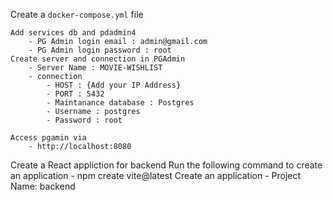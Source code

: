 Create a `docker-compose.yml` file

    Add services db and pdadmin4
        - PG Admin login email : admin@gmail.com
        - PG Admin login password : root
    Create server and connection in PGAdmin
        - Server Name : MOVIE-WISHLIST
        - connection
            - HOST : {Add your IP Address}
            - PORT : 5432
            - Maintanance database : Postgres
            - Username : postgres
            - Password : root
    
    Access pgamin via
        - http://localhost:8080

Create a React appliction for backend
    Run the following command to create an application
        - npm create vite@latest
    Create an application
        - Project Name: backend
